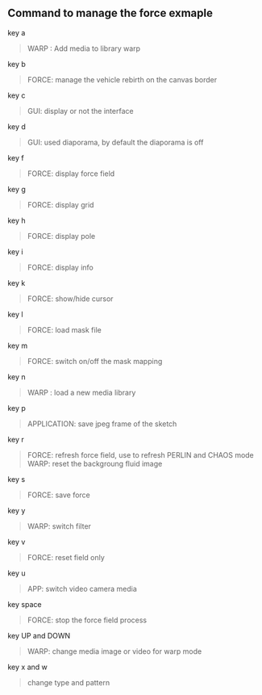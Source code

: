   
Command to manage the force exmaple
--
key a 
> WARP : Add media to library warp

key b 
>FORCE: manage the vehicle rebirth on the canvas border

key c 
>GUI: display or not the interface

key d 
>GUI: used diaporama, by default the diaporama is off

key f 
>FORCE: display force field

key g 
>FORCE: display grid

key h 
>FORCE: display pole

key i 
>FORCE: display info

key k 
>FORCE: show/hide cursor

key l 
>FORCE: load mask file

key m 
>FORCE: switch on/off the mask mapping

key n 
>WARP : load a new media library


  
key p 
> APPLICATION: save jpeg frame of the sketch

key r 

>FORCE: refresh force field, use to refresh PERLIN and CHAOS mode
>WARP: reset the backgroung fluid image

key s
> FORCE: save force

key y
> WARP: switch filter

key v
>FORCE: reset field only

key u
>APP: switch video camera media

key space 
>FORCE: stop the force field process

key UP and DOWN
> WARP: change media image or video for warp mode

key x and w
> change type and pattern